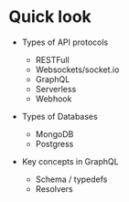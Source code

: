 # Quick look

- Types of API protocols

  - RESTFull
  - Websockets/socket.io
  - GraphQL
  - Serverless
  - Webhook

- Types of Databases

  - MongoDB
  - Postgress

- Key concepts in GraphQL
  - Schema / typedefs
  - Resolvers

